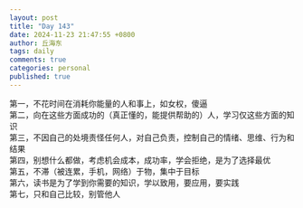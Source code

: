 ```yaml
---
layout: post
title: "Day 143"
date: 2024-11-23 21:47:55 +0800
author: 丘海东 
tags: daily
comments: true
categories: personal
published: true
---
```

第一，不花时间在消耗你能量的人和事上，如女权，傻逼  
第二，向在这些方面成功的（真正懂的，能提供帮助的）人，学习仅这些方面的知识  
第三，不因自己的处境责怪任何人，对自己负责，控制自己的情绪、思维、行为和结果  
第四，别想什么都做，考虑机会成本，成功率，学会拒绝，是为了选择最优  
第五，不滞（被连累，手机，网络）于物，集中于目标  
第六，读书是为了学到你需要的知识，学以致用，要应用，要实践  
第七，只和自己比较，别管他人
